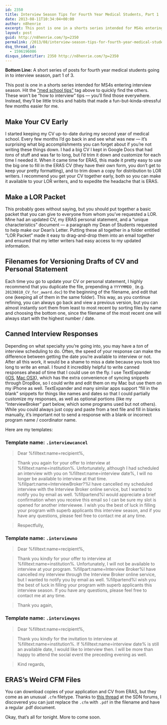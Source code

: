 ```yaml
---
id: 2350
title: Interview Season Tips for Fourth Year Medical Students, Part 1
date: 2013-08-11T10:34:04+00:00
author: n8henrie
excerpt: This post is one in a shorts series intended for MS4s entering interview season.
layout: post
guid: http://n8henrie.com/?p=2350
permalink: /2013/08/interview-season-tips-for-fourth-year-medical-students-part-1/
dsq_thread_id:
  - 1596196086
disqus_identifier: 2350 http://n8henrie.com/?p=2350
---
```

**Bottom Line:** A short series of posts for fourth year medical students going in to interview season, part 1 of 3. <!--more-->

This post is one in a shorts series intended for MS4s entering interview season. Hit the [&#8220;med school tips&#8221;](http://n8henrie.com/tag/med-school-tips/) tag above to quickly find the others. These won&#8217;t be &#8220;how to interview&#8221; tips &#8212; you&#8217;ll find those everywhere. Instead, they&#8217;ll be little tricks and habits that made a fun-but-kinda-stressful few months easier for me.

## Make Your CV Early

I started keeping my CV up-to-date during my second year of medical school. Every few months I&#8217;d go back in and see what was new &#8212; it&#8217;s surprising what big accomplishments you can forget about if you&#8217;re not writing these things down. I had a big CV I kept in Google Docs that had _tons_ of stuff and was far to long, but I&#8217;d trim it down and customize for each time I needed it. When it came time for ERAS, this made it pretty easy to use the big one to fill in the ERAS CV (they have their own form, you don&#8217;t get to keep your pretty formatting), and to trim down a copy for distribution to LOR writers. I recommend you get your CV together early, both so you can make it available to your LOR writers, and to expedite the headache that is ERAS.

## Make a LOR Packet

This probably goes without saying, but you should put together a basic packet that you can give to everyone from whom you&#8217;ve requested a LOR. Mine had an updated CV, my ERAS personal statement, and a &#8220;unique characteristics&#8221; document &#8212; a paragraph my Dean of Students requested to help make our Dean&#8217;s Letter. Putting these all together in a folder entitled &#8220;LOR Packet&#8221; made it easy to drag-and-drop them into an email together and ensured that my letter writers had easy access to my updated information.

## Filenames for Versioning Drafts of CV and Personal Statement

Each time you go to update your CV or personal statement, I highly recommend that you duplicate the file, prepending a `YYYYMMDD_` (e.g. `20130810_CV_for_award.doc`) to the beginning of the filename, and edit that one (keeping all of them in the same folder). This way, as you continue refining, you can always go back and view a previous version, but you can almost instantly sort them from least to most recent by sorting files by name and choosing the bottom one, since the filename of the most recent one will always start with the highest number / date.

## Canned Interview Responses

Depending on what specialty you&#8217;re going into, you may have a _ton_ of interview scheduling to do. Often, the speed of your response can make the difference between getting the date you&#8217;re available to interview or not. After all this work, it would be a shame to miss a date because you took too long to write an email. I found it incredibly helpful to write canned responses ahead of time that I could use on the fly. I use TextExpander (<a target="_blank" href="https://itunes.apple.com/us/app/textexpander/id326180690?mt=8&#038;at=10l5H6" title="TextExpander">iOS</a>, <a target="_blank" href="https://itunes.apple.com/us/app/textexpander-for-mac/id405274824?mt=12&#038;at=10l5H6" title="TextExpander for Mac">Mac OSX</a>), which has the extra convenience of syncing snippets through DropBox, so I could write and edit them on my Mac but use them on my iPhone as well. TextExpander and many similar apps support &#8220;fill in the blank&#8221; snippets for things like names and dates so that I could partially customize my responses, as well as optional portions (like my &#8220;InterviewBroker&#8221; part below, which some programs used but not others). While you could always just copy and paste from a text file and fill in blanks manually, it&#8217;s important not to send a response with a blank or incorrect program name / coordinator name.

Here are my templates:

### Template name: `.interviewcancel`

> Dear %filltext:name=recipient%,
  
> 
  
> Thank you again for your offer to interview at %filltext:name=institution%. Unfortunately, although I had scheduled an interview with you on %filltext:name=interview date%, I will no longer be available to interview at that time. %fillpart:name=InterviewBroker?%I have cancelled my scheduled interview with the Interview Broker online service, but I wanted to notify you by email as well. %fillpartend%I would appreciate a brief confirmation when you receive this email so I can be sure my slot is opened for another interviewee. I wish you the best of luck in filling your program with superb applicants this interview season, and if you have any questions, please feel free to contact me at any time.
  
> 
   
> Respectfully,</p>
### Template name: `.interviewno`

> Dear %filltext:name=recipient%,
  
>   
> Thank you kindly for your offer to interview at %filltext:name=institution%. Unfortunately, I will not be available to interview at your program. %fillpart:name=Interview Broker%I have cancelled my interview through the Interview Broker online service, but I wanted to notify you by email as well. %fillpartend%I wish you the best of luck in filling your program with superb applicants this interview season. If you have any questions, please feel free to contact me at any time.
  
>   
> Thank you again,

### Template name: `.interviewyes`

> Dear %filltext:name=recipient%,
  
>   
> Thank you kindly for the invitation to interview at %filltext:name=institution%. If %filltext:name=interview date% is still an available date, I would like to interview then. I will be more than happy to attend the social event the preceding evening as well.
  
>   
> Kind regards,

## ERAS&#8217;s Weird CFM Files

You can download copies of your application and CV from ERAS, but they come as an unusual `.cfm` filetype. Thanks to <a target="_blank" href="http://forums.studentdoctor.net/showthread.php?p=12834951">this thread</a> at the SDN forums, I discovered you can just replace the `.cfm` with `.pdf` in the filename and have a regular .pdf document.

Okay, that&#8217;s all for tonight. More to come soon.